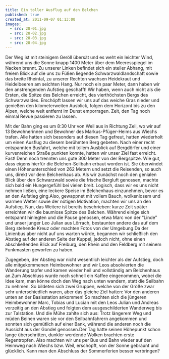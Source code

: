```yaml
---
title: Ein toller Ausflug auf den Belchen
published: true
created_at: 2011-09-07 01:13:00
images:
  - src: 28-01.jpg
  - src: 28-02.jpg
  - src: 28-03.jpg
  - src: 28-04.jpg
---
```


Der Weg ist mit steinigem Geröll übersät und es weht ein leichter Wind, während uns die Sonne knapp 1400 Meter über dem Meeresspiegel im Nacken brennt. Zu unserer Linken befindet sich ein steiler Abhang, mit freiem Blick auf die uns zu Füßen liegende Schwarzwaldlandschaft sowie das breite Rheintal, zu unserer Rechten wachsen Heidekraut und Heidelbeeren am seichten Hang. Nur noch ein paar Meter, dann haben wir den anstrengenden Aufstieg geschafft! Wir haben, wenn auch nicht als die Ersten, die Spitze des Belchen erreicht, des vierthöchsten Bergs des Schwarzwaldes. Erschöpft lassen wir uns auf das weiche Gras nieder und genießen den kilometerweiten Ausblick, folgen dem Horizont bis zu den Alpen, welche weit entfernt im Dunst emporragen. Zeit, den Tag noch einmal Revue passieren zu lassen.

Mit der Bahn ging es um 8:30 Uhr von Weil aus in Richtung Zell, wo wir auf 13 Bewohnerinnen und Bewohner des Markus-Pfüger-Heims aus Wiechs trafen. Alle hatten sich besonders auf diesen Tag gefreut, hatten wiederholt um einen Ausflug zu diesem berühmten Berg gebeten. Nach einer recht entspannten Busfahrt, welche mit tollem Ausblick auf Bergdörfer und einer kurvenreichen Straße punkten konnte, hatten wir unser Ziel fast erreicht. Fast! Denn noch trennten uns gute 300 Meter von der Bergspitze. Wie gut, dass eigens hierfür die Belchen-Seilbahn erbaut worden ist. Sie überwindet einen Höhenunterschied von 262 Metern und setzt die Reisenden, so auch uns, direkt vor dem Belchenhaus ab. Als wir zunächst noch den genialen Blick über den Schwarzwald sowie die frische Bergluft genossen, machte sich bald ein Hungergefühl bei vielen breit. Logisch, dass wir es uns nicht nehmen ließen, eine leckere Speise im Belchenhaus einzunehmen, bevor es an den Aufstieg ging.Also, gewappnet mit vollem Bauch, wolkenlosem und warmen Wetter sowie der nötigen Motivation, machten wir uns an den Aufstieg. Nun, das Weitere ist bereits beschrieben: kurze Zeit später erreichten wir die baumlose Spitze des Belchen. Während einige sich entspannt hinlegten und die Pause genossen, etwa Marc von der “Linde” und unser junger Leo Julian aus Lörrach, bestaunten andere das auf dem Berg stehende Kreuz oder machten Fotos von der Umgebung.Da der Linienbus aber nicht auf uns warten würde, begannen wir schließlich den Abstieg auf der anderen Seite der Kuppel, jedoch nicht, ohne einen abschließenden Blick auf Freiburg, den Rhein und den Feldberg mit seinem Funkmasten geworfen zu haben.

Zugegeben, der Abstieg war nicht wesentlich leichter als der Aufstieg, doch alle mitgekommenen Heimbewohner und wir Leos absolvierten die Wanderung tapfer und kamen wieder heil und vollständig am Belchenhaus an.Zum Abschluss wurde noch schnell ein Kaffee eingenommen, wobei die Idee kam, man könne doch den Weg nach unten wandern, statt die Seilbahn zu nehmen. So bildeten sich zwei Gruppen, welche von der Größe zwar sehr unterschiedlich waren, aber das gleiche Ziel hatten: Vor den anderen unten an der Basisstation ankommen! So machten sich die jüngeren Heimbewohner Marc, Tobias und Lucian mit den Leos Julian und Andreas vorzeitig an den Abstieg und folgten dem ausgeschilderten Wanderweg bis zur Talstation. Und die Mühe zahlte sich aus: Trotz längerem Weg und müden Beinen waren sie vor den Seilbahnfahrern angekommen und sonnten sich gemütlich auf einer Bank, während die anderen noch die Aussicht aus der Gondel genossen.Der Tag hatte seinen Höhepunkt schon lange überschritten, dunkler werdende Wolken brachten erste Regentropfen. Also machten wir uns per Bus und Bahn wieder auf den Heimweg nach Wiechs bzw. Weil, erschöpft, von der Sonne gebräunt und glücklich. Kann man den Abschluss der Sommerferien besser verbringen?
